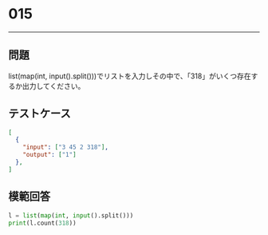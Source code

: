 
# 015

---

## 問題

list(map(int, input().split()))でリストを入力しその中で、「318」がいくつ存在するか出力してください。

## テストケース

```json
[
  {
    "input": ["3 45 2 318"],
    "output": ["1"]
  },
]
```

## 模範回答

```python
l = list(map(int, input().split()))
print(l.count(318))
```

